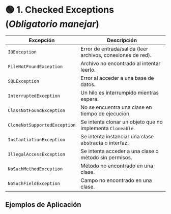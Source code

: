 # 🟢 1. Checked Exceptions (_Obligatorio manejar_)

| Excepción                    | Descripción                                                                 |
|------------------------------|-----------------------------------------------------------------------------|
| `IOException`                 | Error de entrada/salida (leer archivos, conexiones de red).                 |
| `FileNotFoundException`       | Archivo no encontrado al intentar leerlo.                                   |
| `SQLException`                | Error al acceder a una base de datos.                                       |
| `InterruptedException`        | Un hilo es interrumpido mientras espera.                                    |
| `ClassNotFoundException`      | No se encuentra una clase en tiempo de ejecución.                           |
| `CloneNotSupportedException`  | Se intenta clonar un objeto que no implementa `Cloneable`.                  |
| `InstantiationException`      | Se intenta instanciar una clase abstracta o interfaz.                       |
| `IllegalAccessException`      | Se intenta acceder a una clase o método sin permisos.                       |
| `NoSuchMethodException`       | Método no encontrado en una clase.                                          |
| `NoSuchFieldException`        | Campo no encontrado en una clase.                                           |

## Ejemplos de Aplicación
